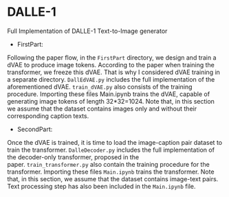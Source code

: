 # DALLE-1
Full Implementation of DALLE-1 Text-to-Image generator

* FirstPart:

Following the paper flow, in the `FirstPart` directory, we design and train a dVAE to produce image tokens. According to the paper when training the transformer, we freeze this dVAE. That is why I considered dVAE training in a separate directory. `DallEdVAE.py` includes the full implementation of the aforementioned dVAE. `train_dVAE.py` also consists of the training procedure. Importing these files Main.ipynb trains the dVAE, capable of generating image tokens of length 32*32=1024. Note that, in this section we assume that the dataset contains images only and without their corresponding caption texts.

* SecondPart:

Once the dVAE is trained, it is time to load the image-caption pair dataset to train the transformer. `DalleDecoder.py` includes the full implementation of the decoder-only transformer, proposed in the paper. `train_transformer.py` also contain the training procedure for the transformer. Importing these files `Main.ipynb` trains the transformer. Note that, in this section, we assume that the dataset contains image-text pairs. Text processing step has also been included in the `Main.ipynb` file.
